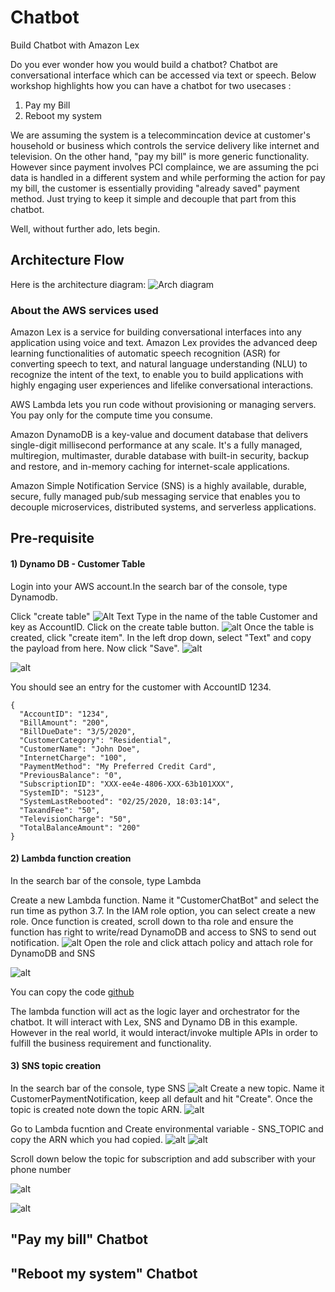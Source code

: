 # Chatbot
Build Chatbot with Amazon Lex

Do you ever wonder how you would build a chatbot? Chatbot are conversational interface which can be accessed via text or speech. 
Below workshop highlights how you can have a chatbot for two usecases :

1) Pay my Bill
2) Reboot my system

We are assuming the system is a telecommincation device at customer's household or business which controls the service delivery like internet and television. On the other hand, "pay my bill" is more generic functionality. However since payment involves PCI complaince, we are assuming the pci data is handled in a different system and while performing the action for pay my bill, the customer is essentially providing "already saved" payment method. Just trying to keep it simple and decouple that part from this chatbot.

Well, without further ado, lets begin.

## Architecture Flow

Here is the architecture diagram:
![Arch diagram](https://github.com/neelamkoshiya/Chatbot/blob/master/Artifacts/Images/CharterWorkshop-arch.jpg)

### About the AWS services used

Amazon Lex is a service for building conversational interfaces into any application using voice and text. Amazon Lex provides the advanced deep learning functionalities of automatic speech recognition (ASR) for converting speech to text, and natural language understanding (NLU) to recognize the intent of the text, to enable you to build applications with highly engaging user experiences and lifelike conversational interactions. 

AWS Lambda lets you run code without provisioning or managing servers. You pay only for the compute time you consume.

Amazon DynamoDB is a key-value and document database that delivers single-digit millisecond performance at any scale. It's a fully managed, multiregion, multimaster, durable database with built-in security, backup and restore, and in-memory caching for internet-scale applications. 

Amazon Simple Notification Service (SNS) is a highly available, durable, secure, fully managed pub/sub messaging service that enables you to decouple microservices, distributed systems, and serverless applications.

## Pre-requisite

#### 1) Dynamo DB - Customer Table
Login into your AWS account.In the search bar of the console, type Dynamodb.

Click "create table"
![Alt Text](https://github.com/neelamkoshiya/Chatbot/blob/master/Artifacts/Images/Screen%20Shot%202020-02-25%20at%204.07.31%20PM.png)
Type in the name of the table Customer and key as AccountID. Click on the create table button. 
![alt](https://github.com/neelamkoshiya/Chatbot/blob/master/Artifacts/Images/Screen%20Shot%202020-02-25%20at%204.07.50%20PM.png)
Once the table is created, click "create item". In the left drop down, select "Text" and copy the payload from here. Now click "Save". 
![alt](https://github.com/neelamkoshiya/Chatbot/blob/master/Artifacts/Images/Screen%20Shot%202020-02-25%20at%204.09.23%20PM.png)

![alt](https://github.com/neelamkoshiya/Chatbot/blob/master/Artifacts/Images/Screen%20Shot%202020-02-25%20at%204.09.38%20PM.png)

You should see an entry for the customer with AccountID 1234.

```
{
  "AccountID": "1234",
  "BillAmount": "200",
  "BillDueDate": "3/5/2020",
  "CustomerCategory": "Residential",
  "CustomerName": "John Doe",
  "InternetCharge": "100",
  "PaymentMethod": "My Preferred Credit Card",
  "PreviousBalance": "0",
  "SubscriptionID": "XXX-ee4e-4806-XXX-63b101XXX",
  "SystemID": "S123",
  "SystemLastRebooted": "02/25/2020, 18:03:14",
  "TaxandFee": "50",
  "TelevisionCharge": "50",
  "TotalBalanceAmount": "200"
}
```

#### 2) Lambda function creation
In the search bar of the console, type Lambda

 Create a new Lambda function. Name it "CustomerChatBot" and select the run time as python 3.7. In the IAM role option, you can select create a new role. 
Once function is created, scroll down to tha role and ensure the function has right to write/read DynamoDB and access to SNS to send out notification.
![alt](https://github.com/neelamkoshiya/Chatbot/blob/master/Artifacts/Images/Screen%20Shot%202020-02-25%20at%204.15.46%20PM.png)
Open the role and click attach policy and attach role for DynamoDB and SNS

![alt](https://github.com/neelamkoshiya/Chatbot/blob/master/Artifacts/Images/Screen%20Shot%202020-02-25%20at%204.16.09%20PM.png)

You can copy the code [github](https://github.com/neelamkoshiya/Chatbot/blob/master/Artifacts/Lambda/CustomerChatBot.py)

The lambda function will act as the logic layer and orchestrator for the chatbot. It will interact with Lex, SNS and Dynamo DB in this example. However in the real world, it would interact/invoke  multiple APIs in order to fulfill the business requirement and functionality.

#### 3) SNS topic creation
In the search bar of the console, type SNS
![alt](https://github.com/neelamkoshiya/Chatbot/blob/master/Artifacts/Images/Screen%20Shot%202020-02-25%20at%204.12.46%20PM.png)
Create a new topic. Name it CustomerPaymentNotification, keep all default and hit "Create". Once the topic is created note down the topic ARN.
![alt](https://github.com/neelamkoshiya/Chatbot/blob/master/Artifacts/Images/Screen%20Shot%202020-02-25%20at%204.13.17%20PM.png)

Go to Lambda fucntion and Create environmental variable - SNS_TOPIC and copy the ARN which you had copied.
![alt](https://github.com/neelamkoshiya/Chatbot/blob/master/Artifacts/Images/Screen%20Shot%202020-02-25%20at%204.13.39%20PM%201.png)
![alt](https://github.com/neelamkoshiya/Chatbot/blob/master/Artifacts/Images/Screen%20Shot%202020-02-25%20at%204.15.03%20PM%201.png)

Scroll down below the topic for subscription and add subscriber with your phone number 

![alt](https://github.com/neelamkoshiya/Chatbot/blob/master/Artifacts/Images/Screen%20Shot%202020-02-25%20at%204.13.49%20PM.png)

![alt](https://github.com/neelamkoshiya/Chatbot/blob/master/Artifacts/Images/Screen%20Shot%202020-02-25%20at%204.14.07%20PM%202.png)



## "Pay my bill" Chatbot

## "Reboot my system" Chatbot

